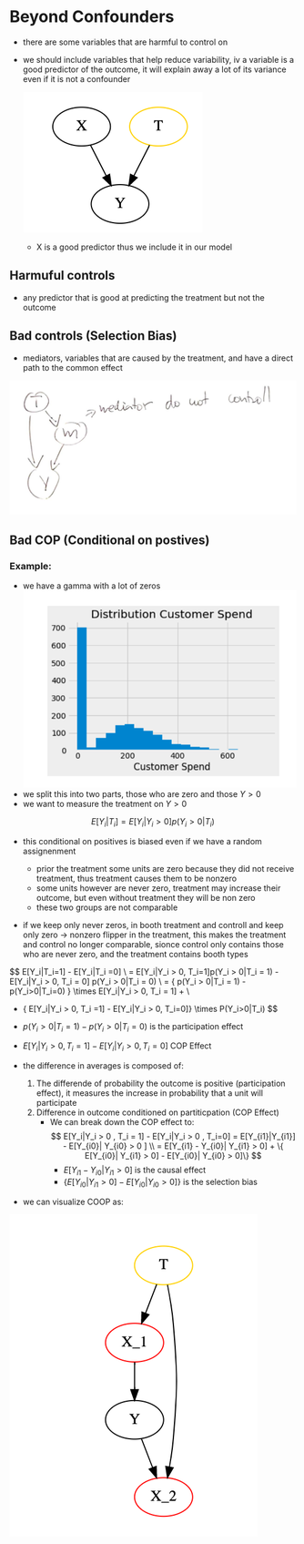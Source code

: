 # Beyond Confounders

* there are some variables that are harmful to control on
* we should include variables that help reduce variability, iv a variable is a good predictor of the outcome, it will explain away a lot of its variance even if it is not a confounder
  
  ![](../.images/machine_learning/causality_beyond_confounders_predictor.png)
  
  * X is a good predictor thus we include it in our model


## Harmuful controls
* any predictor that is good at predicting the treatment but not the outcome

## Bad controls (Selection Bias)
* mediators, variables that are caused by the treatment, and have a direct path to the common effect

![](../.images/machine_learning/causality_bad_control_mediator.png)

## Bad COP (Conditional on postives)
  
### Example:
* we have a gamma with a lot of zeros
  ![](../.images/machine_learning/causality_bad_cop.png)
* we split this into two parts, those who are zero and those $Y > 0$
* we want to measure the treatment on $Y>0$ 

$$
E[Y_i|T_i] = E[Y_i|Y_i > 0]p(Y_i> 0|T_i)
$$
* this conditional on positives is biased even if we have a random assignenment
  * prior the treatment some units are zero because they did not receive treatment, thus treatment causes them to be nonzero
  * some units however are never zero, treatment may increase their outcome, but even without treatment they will be non zero
  * these two groups are not comparable

* if we keep only never zeros, in booth treatment and controll and keep only zero -> nonzero flipper in the treatment, this makes the treatment and control no longer comparable, sionce control only contains those who are never zero, and the treatment contains booth types

$$
E[Y_i|T_i=1] - E[Y_i|T_i =0] \\
= E[Y_i|Y_i > 0, T_i=1]p(Y_i > 0|T_i = 1) - E[Y_i|Y_i > 0, T_i = 0] p(Y_i > 0|T_i = 0) \\ 
= \{ p(Y_i > 0|T_i = 1) - p(Y_i>0|T_i=0) \} \times E[Y_i|Y_i > 0, T_i = 1]  + \\
+ \{ E[Y_i|Y_i > 0, T_i =1] - E[Y_i|Y_i > 0, T_i=0]\} \times P(Y_i>0|T_i)
$$
* $p(Y_i > 0|T_i = 1) - p(Y_i>0|T_i=0)$ is the participation effect
* $E[Y_i|Y_i > 0, T_i =1] - E[Y_i|Y_i > 0, T_i=0]$ COP Effect

* the difference in averages is composed of:
  1. The differende of probability the outcome is positive (participation effect), it measures the increase in probability that a unit will participate
  2. Difference in outcome conditioned on partiticpation (COP Effect)
      * We can break down the COP effect to:
        $$
        E[Y_i|Y_i > 0 , T_i = 1] - E[Y_i|Y_i > 0 , T_i=0] = E[Y_{i1}|Y_{i1}] - E[Y_{i0}| Y_{i0} > 0 ] \\
        = E[Y_{i1} - Y_{i0}| Y_{i1} > 0] + \{ E[Y_{i0}| Y_{i1} > 0] - E[Y_{i0}| Y_{i0} > 0]\}
        $$  
        * $E[Y_{i1} - Y_{i0}| Y_{i1} > 0]$ is the causal effect
        * $\{ E[Y_{i0}| Y_{i1} > 0] - E[Y_{i0}| Y_{i0} > 0]\}$ is the selection bias

* we can visualize COOP as:

![](../.images/machine_learning/causality_bad_coop_graph.png)